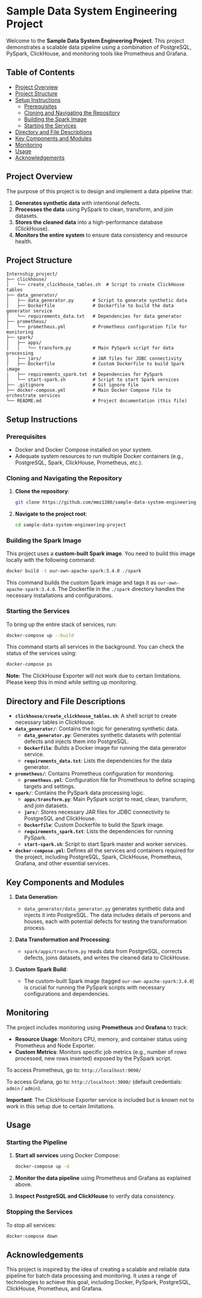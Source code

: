 # Sample Data System Engineering Project

Welcome to the **Sample Data System Engineering Project**. This project demonstrates a scalable data pipeline using a
combination of PostgreSQL, PySpark, ClickHouse, and monitoring tools like Prometheus and Grafana.

## Table of Contents

- [Project Overview](#project-overview)
- [Project Structure](#project-structure)
- [Setup Instructions](#setup-instructions)
    - [Prerequisites](#prerequisites)
    - [Cloning and Navigating the Repository](#cloning-and-navigating-the-repository)
    - [Building the Spark Image](#building-the-spark-image)
    - [Starting the Services](#starting-the-services)
- [Directory and File Descriptions](#directory-and-file-descriptions)
- [Key Components and Modules](#key-components-and-modules)
- [Monitoring](#monitoring)
- [Usage](#usage)
- [Acknowledgements](#acknowledgements)

## Project Overview

The purpose of this project is to design and implement a data pipeline that:

1. **Generates synthetic data** with intentional defects.
2. **Processes the data** using PySpark to clean, transform, and join datasets.
3. **Stores the cleaned data** into a high-performance database (ClickHouse).
4. **Monitors the entire system** to ensure data consistency and resource health.

## Project Structure

```plaintext
Internship_project/
├── clickhouse/
│   └── create_clickhouse_tables.sh  # Script to create ClickHouse tables
├── data_generator/
│   ├── data_generator.py       # Script to generate synthetic data
│   ├── Dockerfile              # Dockerfile to build the data generator service
│   └── requirements_data.txt   # Dependencies for data generator
├── prometheus/
│   └── prometheus.yml          # Prometheus configuration file for monitoring
├── spark/
│   ├── apps/
│   │   └── transform.py        # Main PySpark script for data processing
│   ├── jars/                   # JAR files for JDBC connectivity
│   ├── Dockerfile              # Custom Dockerfile to build Spark image
│   ├── requirements_spark.txt  # Dependencies for PySpark
│   └── start-spark.sh          # Script to start Spark services
├── .gitignore                  # Git ignore file
├── docker-compose.yml          # Main Docker Compose file to orchestrate services
└── README.md                   # Project documentation (this file)
```

## Setup Instructions

### Prerequisites

- Docker and Docker Compose installed on your system.
- Adequate system resources to run multiple Docker containers (e.g., PostgreSQL, Spark, ClickHouse, Prometheus, etc.).

### Cloning and Navigating the Repository

1. **Clone the repository**:
   ```bash
   git clone https://github.com/mmz1380/sample-data-system-engineering-project.git
   ```

2. **Navigate to the project root**:
   ```bash
   cd sample-data-system-engineering-project
   ```

### Building the Spark Image

This project uses a **custom-built Spark image**. You need to build this image locally with the following command:

```bash
docker build -t our-own-apache-spark:3.4.0 ./spark
```

This command builds the custom Spark image and tags it as `our-own-apache-spark:3.4.0`. The Dockerfile in the `./spark`
directory handles the necessary installations and configurations.

### Starting the Services

To bring up the entire stack of services, run:

```bash
docker-compose up --build
```

This command starts all services in the background. You can check the status of the services using:

```bash
docker-compose ps
```

**Note:** The ClickHouse Exporter will not work due to certain limitations. Please keep this in mind while setting up
monitoring.

## Directory and File Descriptions

- **`clickhouse/create_clickhouse_tables.sh`**: A shell script to create necessary tables in ClickHouse.
- **`data_generator/`**: Contains the logic for generating synthetic data.
    - **`data_generator.py`**: Generates synthetic datasets with potential defects and injects them into PostgreSQL.
    - **`Dockerfile`**: Builds a Docker image for running the data generator service.
    - **`requirements_data.txt`**: Lists the dependencies for the data generator.
- **`prometheus/`**: Contains Prometheus configuration for monitoring.
    - **`prometheus.yml`**: Configuration file for Prometheus to define scraping targets and settings.
- **`spark/`**: Contains the PySpark data processing logic.
    - **`apps/transform.py`**: Main PySpark script to read, clean, transform, and join datasets.
    - **`jars/`**: Stores necessary JAR files for JDBC connectivity to PostgreSQL and ClickHouse.
    - **`Dockerfile`**: Custom Dockerfile to build the Spark image.
    - **`requirements_spark.txt`**: Lists the dependencies for running PySpark.
    - **`start-spark.sh`**: Script to start Spark master and worker services.
- **`docker-compose.yml`**: Defines all the services and containers required for the project, including PostgreSQL,
  Spark, ClickHouse, Prometheus, Grafana, and other essential services.

## Key Components and Modules

1. **Data Generation**:
    - `data_generator/data_generator.py` generates synthetic data and injects it into PostgreSQL. The data includes
      details of persons and houses, each with potential defects for testing the transformation process.

2. **Data Transformation and Processing**:
    - `spark/apps/transform.py` reads data from PostgreSQL, corrects defects, joins datasets, and writes the cleaned
      data to ClickHouse.

3. **Custom Spark Build**:
    - The custom-built Spark image (tagged `our-own-apache-spark:3.4.0`) is crucial for running the PySpark scripts with
      necessary configurations and dependencies.

## Monitoring

The project includes monitoring using **Prometheus** and **Grafana** to track:

- **Resource Usage**: Monitors CPU, memory, and container status using Prometheus and Node Exporter.
- **Custom Metrics**: Monitors specific job metrics (e.g., number of rows processed, new rows inserted) exposed by the
  PySpark script.

To access Prometheus, go to: `http://localhost:9090/`

To access Grafana, go to: `http://localhost:3000/` (default credentials: `admin` / `admin`).

**Important**: The ClickHouse Exporter service is included but is known not to work in this setup due to certain
limitations.

## Usage

### Starting the Pipeline

1. **Start all services** using Docker Compose:
   ```bash
   docker-compose up -d
   ```

2. **Monitor the data pipeline** using Prometheus and Grafana as explained above.

3. **Inspect PostgreSQL and ClickHouse** to verify data consistency.

### Stopping the Services

To stop all services:

```bash
docker-compose down
```

## Acknowledgements

This project is inspired by the idea of creating a scalable and reliable data pipeline for batch data processing and
monitoring. It uses a range of technologies to achieve this goal, including Docker, PySpark, PostgreSQL, ClickHouse,
Prometheus, and Grafana.

[//]: # (**GitHub Repository**:)

[//]: # ([Sample Data System Engineering Project]&#40;https://github.com/mmz1380/sample-data-system-engineering-project&#41;)
